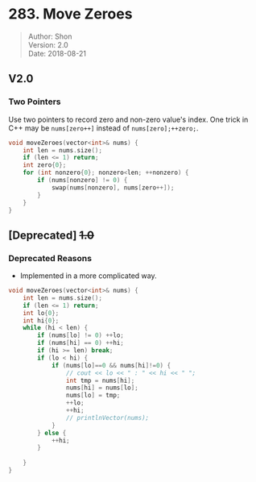 # 283. Move Zeroes

> Author: Shon  
> Version: 2.0  
> Date: 2018-08-21

## V2.0
### Two Pointers
Use two pointers to record zero and non-zero value's index. One trick in C++ may be `nums[zero++]` instead of `nums[zero];++zero;`.

```cpp
void moveZeroes(vector<int>& nums) {
    int len = nums.size();
    if (len <= 1) return;
    int zero{0};
    for (int nonzero{0}; nonzero<len; ++nonzero) {
        if (nums[nonzero] != 0) {
            swap(nums[nonzero], nums[zero++]);
        }
    }
}
```


## [Deprecated] ~~1.0~~
### Deprecated Reasons
- Implemented in a more complicated way.

```cpp
void moveZeroes(vector<int>& nums) {
    int len = nums.size();
    if (len <= 1) return;
    int lo{0};
    int hi{0};
    while (hi < len) {
        if (nums[lo] != 0) ++lo;
        if (nums[hi] == 0) ++hi;
        if (hi >= len) break;
        if (lo < hi) {
            if (nums[lo]==0 && nums[hi]!=0) {
                // cout << lo << " : " << hi << " ";
                int tmp = nums[hi];
                nums[hi] = nums[lo];
                nums[lo] = tmp;
                ++lo;
                ++hi;
                // printlnVector(nums);
            }
        } else {
            ++hi;
        }
        
    }
}
```